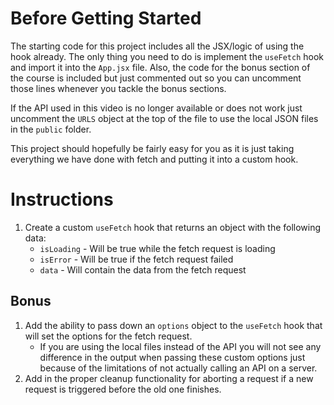 # Before Getting Started

The starting code for this project includes all the JSX/logic of using the hook already. The only thing you need to do is implement the `useFetch` hook and import it into the `App.jsx` file. Also, the code for the bonus section of the course is included but just commented out so you can uncomment those lines whenever you tackle the bonus sections.

If the API used in this video is no longer available or does not work just uncomment the `URLS` object at the top of the file to use the local JSON files in the `public` folder.

This project should hopefully be fairly easy for you as it is just taking everything we have done with fetch and putting it into a custom hook.

# Instructions

1. Create a custom `useFetch` hook that returns an object with the following data:
    * `isLoading` - Will be true while the fetch request is loading
    * `isError` - Will be true if the fetch request failed
    * `data` - Will contain the data from the fetch request

## Bonus

1. Add the ability to pass down an `options` object to the `useFetch` hook that will set the options for the fetch request.
    * If you are using the local files instead of the API you will not see any difference in the output when passing these custom options just because of the limitations of not actually calling an API on a server.
2. Add in the proper cleanup functionality for aborting a request if a new request is triggered before the old one finishes.

